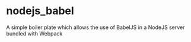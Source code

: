 # nodejs_babel
A simple boiler plate which allows the use of BabelJS in a NodeJS server bundled with Webpack
